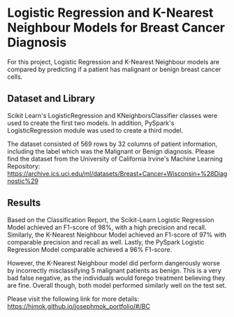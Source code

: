 # Logistic Regression and K-Nearest Neighbour Models for Breast Cancer Diagnosis

For this project, Logistic Regression and K-Nearest Neighbour models are compared by predicting if a patient has malignant or benign breast cancer cells. 

## Dataset and Library
Scikit Learn's LogisticRegression and KNeighborsClassifier classes were used to create the first two models. In addition, PySpark's LogisticRegression module was used to create a third model.

The dataset consisted of 569 rows by 32 columns of patient information, including the label which was the Malignant or Benign diagnosis.
Please find the dataset from the University of California Irvine's Machine Learning Repository: https://archive.ics.uci.edu/ml/datasets/Breast+Cancer+Wisconsin+%28Diagnostic%29

## Results
Based on the Classification Report, the Scikit-Learn Logistic Regression Model achieved an F1-score of 98%, with a high precision and recall. Similarly, the K-Nearest Neighbour Model achieved an F1-score of 97% with comparable precision and recall as well. Lastly, the PySpark Logistic Regression Model comparable achieved a 96% F1-score. 

However, the K-Nearest Neighbour model did perform dangerously worse by incorrectly misclassifying 5 malignant patients as benign. This is a very bad false negative, as the individuals would forego treatment believing they are fine. Overall though, both model performed similarly well on the test set.

Please visit the following link for more details: https://hjmok.github.io/josephmok_portfolio/#/BC 
